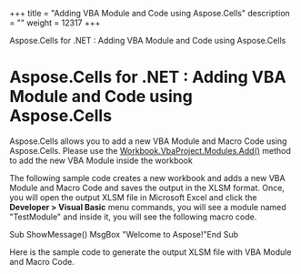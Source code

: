 +++
title = "Adding VBA Module and Code using Aspose.Cells" 
description = "" 
weight = 12317 
+++

Aspose.Cells for .NET : Adding VBA Module and Code using Aspose.Cells  

# Aspose.Cells for .NET : Adding VBA Module and Code using Aspose.Cells


Aspose.Cells allows you to add a new VBA Module and Macro Code using Aspose.Cells. Please use the [Workbook.VbaProject.Modules.Add()](https://apireference.aspose.com/net/cells/aspose.cells.vba/vbamodulecollection/methods/add/index) method to add the new VBA Module inside the workbook

The following sample code creates a new workbook and adds a new VBA Module and Macro Code and saves the output in the XLSM format. Once, you will open the output XLSM file in Microsoft Excel and click the **Developer > Visual Basic** menu commands, you will see a module named "TestModule" and inside it, you will see the following macro code.

Sub ShowMessage()    MsgBox "Welcome to Aspose!"End Sub

Here is the sample code to generate the output XLSM file with VBA Module and Macro Code.

